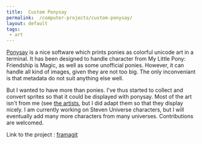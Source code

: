```yaml
---
title:  Custom Ponysay
permalink:  /computer-projects/custom-ponysay/
layout: default
tags:
 - art
---
```


[Ponysay](https://github.com/erkin/ponysay/) is a nice software which prints ponies as colorful unicode art in a terminal.
It has been designed to handle character from My Little Pony: Friendship is Magic, as well as some unofficial ponies.
However, it can handle all kind of images, given they are not too big.
The only inconveniant is that metadata do not suit anything else well.

But I wanted to have more than ponies.
I've thus started to collect and convert sprites so that it could be displayed with ponysay.
Most of the art isn't from me (see [the artists](https://framagit.org/matthias4217/custom-ponysay/-/blob/master/ARTISTS.md), but I did adapt them so that they display nicely.
I am currently working on Steven Universe characters, but I will eventually add many more characters from many universes.
Contributions are welcomed.

Link to the project : [framagit](https://framagit.org/matthias4217/custom-ponysay/)
